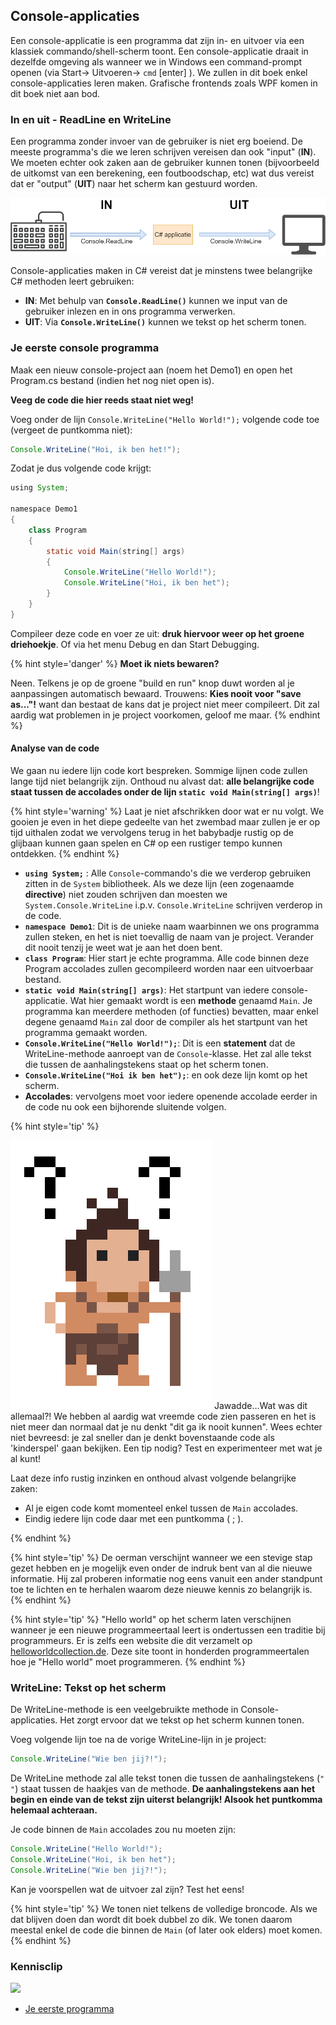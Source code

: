 <!---{sample: true}--->
## Console-applicaties

Een console-applicatie is een  programma dat zijn in- en uitvoer via een klassiek commando/shell-scherm toont. Een console-applicatie draait  in dezelfde omgeving als wanneer we in Windows een command-prompt openen (via Start-> Uitvoeren-> ``cmd`` [enter] ). We zullen in dit boek enkel console-applicaties leren maken. Grafische frontends zoals WPF komen in dit boek niet aan bod.

### In en uit -  ReadLine en WriteLine

Een programma zonder invoer van de gebruiker is niet erg boeiend. De meeste programma's die we leren schrijven vereisen dan ook "input" (**IN**). We moeten echter ook zaken aan de gebruiker kunnen tonen (bijvoorbeeld de uitkomst van een berekening, een foutboodschap, etc) wat dus vereist dat er "output" (**UIT**) naar het scherm kan gestuurd worden.

![In het begin zullen al je applicaties deze opbouw hebben](../assets/1_csharpbasics/inuit.png)


Console-applicaties maken in C# vereist dat je minstens twee belangrijke C# methoden leert gebruiken:

* **IN**: Met behulp van **``Console.ReadLine()``** kunnen we input van de gebruiker inlezen en in ons programma verwerken.
* **UIT**: Via **``Console.WriteLine()``** kunnen we tekst op het scherm tonen.


### Je eerste console programma

Maak een nieuw console-project aan (noem het Demo1) en open het Program.cs bestand (indien het nog niet open is). 


**Veeg de code die hier reeds staat niet weg!**

Voeg onder de lijn ``Console.WriteLine("Hello World!");`` volgende code toe (vergeet de puntkomma niet):

```java
Console.WriteLine("Hoi, ik ben het!");
```

<!---{pagebreak} --->

Zodat je dus volgende code krijgt:

```java
using System;

namespace Demo1
{
    class Program
    {
        static void Main(string[] args)
        {
            Console.WriteLine("Hello World!");
            Console.WriteLine("Hoi, ik ben het");
        }
    }
}
```

Compileer deze code en voer ze uit: **druk hiervoor weer op het groene driehoekje**. Of via het menu Debug en dan Start Debugging.

{% hint style='danger' %}
**Moet ik niets bewaren?**

Neen. Telkens je op de groene "build en run" knop duwt worden al je aanpassingen automatisch bewaard. Trouwens: **Kies nooit voor "save as..."!** want dan bestaat de kans dat je project niet meer compileert. Dit zal aardig wat problemen in je project voorkomen, geloof me maar.
{% endhint %}

#### Analyse van de code

We gaan nu iedere lijn code kort bespreken. Sommige lijnen code zullen lange tijd niet belangrijk zijn.  Onthoud nu alvast dat: **alle belangrijke code staat tussen de accolades onder de lijn ``static void Main(string[] args)``**!

{% hint style='warning' %}
Laat je niet afschrikken door wat er nu volgt. We gooien je even in het diepe gedeelte van het zwembad maar zullen je er op tijd uithalen zodat we vervolgens terug in het babybadje rustig op de glijbaan kunnen gaan spelen en C# op een rustiger tempo kunnen ontdekken.
{% endhint %}

* **``using System;``** :  Alle ``Console``-commando's die we verderop gebruiken zitten in de ``System`` bibliotheek. Als we deze lijn (een zogenaamde **directive**) niet zouden schrijven dan moesten we ``System.Console.WriteLine`` i.p.v. ``Console.WriteLine`` schrijven verderop in de code. 
* **``namespace Demo1``**: Dit is de unieke naam waarbinnen we ons programma zullen steken, en het is niet toevallig de naam van je project. Verander dit nooit tenzij je weet wat je aan het doen bent.
* **``class Program``**: Hier start je echte programma. Alle code binnen deze Program accolades zullen gecompileerd worden naar een uitvoerbaar bestand.
* **``static void Main(string[] args)``**: Het startpunt van iedere console-applicatie. Wat hier gemaakt wordt is een **methode** genaamd ``Main``. Je programma kan meerdere methoden (of functies) bevatten, maar enkel degene genaamd ``Main`` zal door de compiler als het startpunt van het programma gemaakt worden.
* **``Console.WriteLine("Hello World!");``**: Dit is een **statement** dat de WriteLine-methode aanroept van de ``Console``-klasse. Het zal alle tekst die tussen de aanhalingstekens staat op het scherm tonen. 
* **``Console.WriteLine("Hoi ik ben het");``**: en ook deze lijn komt op het scherm.
* **Accolades**: vervolgens moet voor iedere openende accolade eerder in de code nu ook een bijhorende sluitende volgen.

<!---NOBOOKSTART--->
{% hint style='tip' %}
<!---NOBOOKEND--->
<!---{aside}--->
<!--- {float:right, width:50%} --->
![](../assets/care.png)
Jawadde...Wat was dit allemaal?! We hebben al aardig wat vreemde code zien passeren en het is niet meer dan normaal dat je nu denkt "dit ga ik nooit kunnen".  Wees echter niet bevreesd: je zal sneller dan je denkt bovenstaande code als 'kinderspel' gaan bekijken. Een tip nodig? Test en experimenteer met wat je al kunt!

Laat deze info rustig inzinken en onthoud alvast volgende belangrijke zaken:

* Al je eigen code komt momenteel enkel tussen de ``Main`` accolades.
* Eindig iedere lijn code daar met een puntkomma ( ; ).

<!---{/aside}--->
<!---NOBOOKSTART--->
{% endhint %}
<!---NOBOOKEND--->

{% hint style='tip' %}
De oerman verschijnt wanneer we een stevige stap gezet hebben en je mogelijk even onder de indruk bent van al die nieuwe informatie. Hij zal proberen informatie nog eens vanuit een ander standpunt toe te lichten en te herhalen waarom deze nieuwe kennis zo belangrijk is.
{% endhint %}


{% hint style='tip' %}
"Hello world" op het scherm laten verschijnen wanneer je een nieuwe programmeertaal leert is ondertussen een traditie bij programmeurs. Er is zelfs een website die dit verzamelt op [helloworldcollection.de](http://helloworldcollection.de/). Deze site toont in honderden programmeertalen hoe je "Hello world" moet programmeren.
{% endhint %}


<!---{pagebreak} --->


### WriteLine: Tekst op het scherm

De WriteLine-methode is een veelgebruikte methode in Console-applicaties. Het zorgt ervoor dat we tekst op het scherm kunnen tonen.

Voeg volgende lijn toe na de vorige WriteLine-lijn in je project:

```java
Console.WriteLine("Wie ben jij?!");
```

De WriteLine methode zal alle tekst tonen die tussen de aanhalingstekens (``"  "``) staat tussen de haakjes van de methode. **De aanhalingstekens aan het begin en einde van de tekst zijn uiterst belangrijk! Alsook het puntkomma helemaal achteraan.**

Je code binnen de ``Main`` accolades zou nu moeten zijn:

```java
Console.WriteLine("Hello World!");
Console.WriteLine("Hoi, ik ben het");
Console.WriteLine("Wie ben jij?!");
```
Kan je voorspellen wat de uitvoer zal zijn? Test het eens!

{% hint style='tip' %}
We tonen niet telkens de volledige broncode. Als we dat blijven doen dan wordt dit boek dubbel zo dik. We tonen daarom meestal enkel de code die binnen de ``Main`` (of later ook elders) moet komen.
{% endhint %}


<!---NOBOOKSTART--->

### Kennisclip
![](../assets/infoclip.png)
* [Je eerste programma](https://ap.cloud.panopto.eu/Panopto/Pages/Viewer.aspx?id=8c676809-33a8-4178-84f9-ac3200ce837e)

<!---NOBOOKEND--->
<!---{sample: false}--->